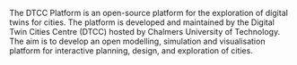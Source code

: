 The DTCC Platform is an open-source platform for the exploration of
digital twins for cities. The platform is developed and maintained by
the Digital Twin Cities Centre (DTCC) hosted by Chalmers University of
Technology. The aim is to develop an open modelling, simulation and
visualisation platform for interactive planning, design, and
exploration of cities.
